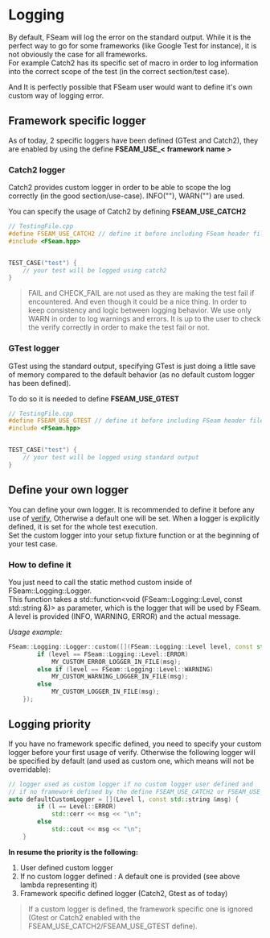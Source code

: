 # Logging

By default, FSeam will log the error on the standard output. While it is the perfect way to go for some frameworks (like Google Test for instance), it is not obviously the case for all frameworks.  
For example Catch2 has its specific set of macro in order to log information into the correct scope of the test (in the correct section/test case). 
 
And It is perfectly possible that FSeam user would want to define it's own custom way of logging error.

## Framework specific logger

As of today, 2 specific loggers have been defined (GTest and Catch2), they are enabled by using the define **FSEAM_USE_< framework name >**

### Catch2 logger

Catch2 provides custom logger in order to be able to scope the log correctly (in the good section/use-case).
INFO(""), WARN("") are used.

You can specify the usage of Catch2 by defining **FSEAM_USE_CATCH2**  
```cpp
// TestingFile.cpp
#define FSEAM_USE_CATCH2 // define it before including FSeam header file
#include <FSeam.hpp>


TEST_CASE("test") {
    // your test will be logged using catch2
}
```

> FAIL and CHECK_FAIL are not used as they are making the test fail if encountered. And even though it could be a nice thing. In order to keep consistency and logic between logging behavior. We use only WARN in order to log warnings and errors. It is up to the user to check the verify correctly in order to make the test fail or not.

### GTest logger

GTest using the standard output, specifying GTest is just doing a little save of memory compared to the default behavior (as no default custom logger has been defined).

To do so it is needed to define **FSEAM_USE_GTEST**
```cpp
// TestingFile.cpp
#define FSEAM_USE_GTEST // define it before including FSeam header file
#include <FSeam.hpp>


TEST_CASE("test") {
    // your test will be logged using standard output
}
```

## Define your own logger

You can define your own logger. It is recommended to define it before any use of [verify](testing.md#verifications), Otherwise a default one will be set. When a logger is explicitly defined, it is set for the whole test execution.  
Set the custom logger into your setup fixture function or at the beginning of your test case.

### How to define it

You just need to call the static method custom inside of FSeam::Logging::Logger.  
This function takes a std::function<void (FSeam::Logging::Level, const std::string &)> as parameter, which is the logger that will be used by FSeam. A level is provided (INFO, WARNING, ERROR) and the actual message.

_Usage example:_
```cpp
FSeam::Logging::Logger::custom([](FSeam::Logging::Level level, const std::string &msg){
        if (level == FSeam::Logging::Level::ERROR)
            MY_CUSTOM_ERROR_LOGGER_IN_FILE(msg);
        else if (level == FSeam::Logging::Level::WARNING)
            MY_CUSTOM_WARNING_LOGGER_IN_FILE(msg);
        else
            MY_CUSTOM_LOGGER_IN_FILE(msg);
    });
```

## Logging priority
If you have no framework specific defined, you need to specify your custom logger before your first usage of verify. Otherwise the following logger will be specified by default (and used as custom one, which means will not be overridable):

```cpp
// logger used as custom logger if no custom logger user defined and
// if no framework defined by the define FSEAM_USE_CATCH2 or FSEAM_USE_GTEST
auto defaultCustomLogger = [](Level l, const std::string &msg) {
        if (l == Level::ERROR)
            std::cerr << msg << "\n";
        else
            std::cout << msg << "\n";
    }
```

 **In resume the priority is the following:**   
 1. User defined custom logger  
 2. If no custom logger defined : A default one is provided (see above lambda representing it) 
 3. Framework specific defined logger (Catch2, Gtest as of today)

> If a custom logger is defined, the framework specific one is ignored (Gtest or Catch2 enabled with the FSEAM_USE_CATCH2/FSEAM_USE_GTEST define).  
